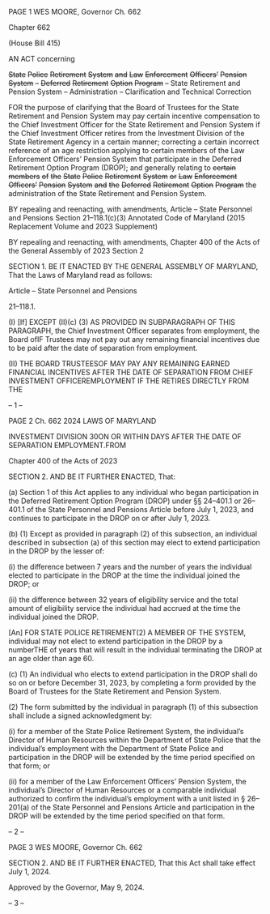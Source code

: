 PAGE 1
WES MOORE, Governor Ch. 662

Chapter 662

(House Bill 415)

AN ACT concerning

~~State~~ ~~Police~~ ~~Retirement~~ ~~System~~ ~~and~~ ~~Law~~ ~~Enforcement~~ ~~Officers’~~ ~~Pension~~ ~~System~~
~~–~~ ~~Deferred~~ ~~Retirement~~ ~~Option~~ ~~Program~~ ~~–~~ State Retirement and Pension System
– Administration – Clarification and Technical Correction

FOR the purpose of clarifying that the Board of Trustees for the State Retirement and
Pension System may pay certain incentive compensation to the Chief Investment
Officer for the State Retirement and Pension System if the Chief Investment Officer
retires from the Investment Division of the State Retirement Agency in a certain
manner; correcting a certain incorrect reference of an age restriction applying to
certain members of the Law Enforcement Officers’ Pension System that participate
in the Deferred Retirement Option Program (DROP); and generally relating to
~~certain~~ ~~members~~ ~~of~~ ~~the~~ ~~State~~ ~~Police~~ ~~Retirement~~ ~~System~~ ~~or~~ ~~Law~~ ~~Enforcement~~ ~~Officers’~~
~~Pension~~ ~~System~~ ~~and~~ ~~the~~ ~~Deferred~~ ~~Retirement~~ ~~Option~~ ~~Program~~ the administration of
the State Retirement and Pension System.

BY repealing and reenacting, with amendments,
Article – State Personnel and Pensions
Section 21–118.1(c)(3)
Annotated Code of Maryland
(2015 Replacement Volume and 2023 Supplement)

BY repealing and reenacting, with amendments,
Chapter 400 of the Acts of the General Assembly of 2023
Section 2

SECTION 1. BE IT ENACTED BY THE GENERAL ASSEMBLY OF MARYLAND,
That the Laws of Maryland read as follows:

Article – State Personnel and Pensions

21–118.1.

(I) [If] EXCEPT (II)(c) (3) AS PROVIDED IN SUBPARAGRAPH OF THIS
PARAGRAPH, the Chief Investment Officer separates from employment, the Board ofIF
Trustees may not pay out any remaining financial incentives due to be paid after the date
of separation from employment.

(II) THE BOARD TRUSTEESOF MAY PAY ANY REMAINING
EARNED FINANCIAL INCENTIVES AFTER THE DATE OF SEPARATION FROM
CHIEF INVESTMENT OFFICEREMPLOYMENT IF THE RETIRES DIRECTLY FROM THE

– 1 –

PAGE 2
Ch. 662 2024 LAWS OF MARYLAND

INVESTMENT DIVISION 30ON OR WITHIN DAYS AFTER THE DATE OF SEPARATION
EMPLOYMENT.FROM

Chapter 400 of the Acts of 2023

SECTION 2. AND BE IT FURTHER ENACTED, That:

(a) Section 1 of this Act applies to any individual who began participation in the
Deferred Retirement Option Program (DROP) under §§ 24–401.1 or 26–401.1 of the State
Personnel and Pensions Article before July 1, 2023, and continues to participate in the
DROP on or after July 1, 2023.

(b) (1) Except as provided in paragraph (2) of this subsection, an individual
described in subsection (a) of this section may elect to extend participation in the DROP by
the lesser of:

(i) the difference between 7 years and the number of years the
individual elected to participate in the DROP at the time the individual joined the DROP;
or

(ii) the difference between 32 years of eligibility service and the total
amount of eligibility service the individual had accrued at the time the individual joined
the DROP.

[An] FOR STATE POLICE RETIREMENT(2) A MEMBER OF THE
SYSTEM, individual may not elect to extend participation in the DROP by a numberTHE
of years that will result in the individual terminating the DROP at an age older than age
60.

(c) (1) An individual who elects to extend participation in the DROP shall do
so on or before December 31, 2023, by completing a form provided by the Board of Trustees
for the State Retirement and Pension System.

(2) The form submitted by the individual in paragraph (1) of this
subsection shall include a signed acknowledgment by:

(i) for a member of the State Police Retirement System, the
individual’s Director of Human Resources within the Department of State Police that the
individual’s employment with the Department of State Police and participation in the
DROP will be extended by the time period specified on that form; or

(ii) for a member of the Law Enforcement Officers’ Pension System,
the individual’s Director of Human Resources or a comparable individual authorized to
confirm the individual’s employment with a unit listed in § 26–201(a) of the State Personnel
and Pensions Article and participation in the DROP will be extended by the time period
specified on that form.

– 2 –

PAGE 3
WES MOORE, Governor Ch. 662

SECTION 2. AND BE IT FURTHER ENACTED, That this Act shall take effect July
1, 2024.

Approved by the Governor, May 9, 2024.

– 3 –